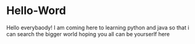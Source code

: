 # Hello-Word
Hello everybaody!
I am coming here to learning python and java so that i can search the bigger world
hoping you all can be yourserlf here  
